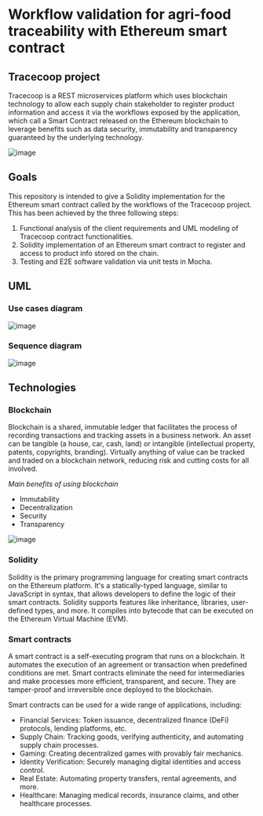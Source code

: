 # Workflow validation for agri-food traceability with Ethereum smart contract

## Tracecoop project
Tracecoop is a REST microservices platform which uses blockchain technology to allow each supply chain stakeholder to register product information and access it via
the workflows exposed by the application, which call a Smart Contract released on the Ethereum blockchain to leverage benefits such as data security, immutability and transparency
guaranteed by the underlying technology.

![image](https://github.com/vituz01/ethereum-tracecoop/assets/93040077/fb31afdf-ba7f-42ba-9d76-a49d5c03d604)

## Goals
This repository is intended to give a Solidity implementation for the Ethereum smart contract called by the workflows of the Tracecoop project.
This has been achieved by the three following steps:
1. Functional analysis of the client requirements and UML modeling of Tracecoop contract functionalities.
2. Solidity implementation of an Ethereum smart contract to register and access to product info stored on the chain.
3. Testing and E2E software validation via unit tests in Mocha.
   
## UML
### Use cases diagram
![image](https://github.com/vituz01/ethereum-tracecoop/assets/93040077/3e440a99-6e7d-47f4-bfef-e6f0c7fe606a)
### Sequence diagram
![image](https://github.com/vituz01/ethereum-tracecoop/assets/93040077/ae89ff01-e058-4c16-a57c-5ab854ce7963)

## Technologies
### Blockchain
Blockchain is a shared, immutable ledger that facilitates the process of recording transactions and tracking assets in a business network. An asset can be tangible (a house, car, cash, land) or intangible (intellectual property, patents, copyrights, branding). Virtually anything of value can be tracked and traded on a blockchain network, reducing risk and cutting costs for all involved.

*Main benefits of using blockchain*
- Immutability
- Decentralization
- Security
- Transparency
  
![image](https://github.com/vituz01/ethereum-tracecoop/assets/93040077/fbe95cc2-925c-4c4b-9665-f6ba1fb1c98d)

### Solidity
Solidity is the primary programming language for creating smart contracts on the Ethereum platform. It's a statically-typed language, similar to JavaScript in syntax, that allows developers to define the logic of their smart contracts. Solidity supports features like inheritance, libraries, user-defined types, and more. It compiles into bytecode that can be executed on the Ethereum Virtual Machine (EVM).

### Smart contracts
A smart contract is a self-executing program that runs on a blockchain. It automates the execution of an agreement or transaction when predefined conditions are met. Smart contracts eliminate the need for intermediaries and make processes more efficient, transparent, and secure. They are tamper-proof and irreversible once deployed to the blockchain.

Smart contracts can be used for a wide range of applications, including:

* Financial Services: Token issuance, decentralized finance (DeFi) protocols, lending platforms, etc.
* Supply Chain: Tracking goods, verifying authenticity, and automating supply chain processes.
* Gaming: Creating decentralized games with provably fair mechanics.
* Identity Verification: Securely managing digital identities and access control.
* Real Estate: Automating property transfers, rental agreements, and more.
* Healthcare: Managing medical records, insurance claims, and other healthcare processes.


